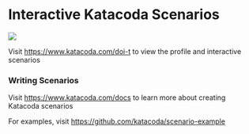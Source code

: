 # Interactive Katacoda Scenarios

[![](http://shields.katacoda.com/katacoda/doi-t/count.svg)](https://www.katacoda.com/doi-t "Get your profile on Katacoda.com")

Visit https://www.katacoda.com/doi-t to view the profile and interactive scenarios

### Writing Scenarios
Visit https://www.katacoda.com/docs to learn more about creating Katacoda scenarios

For examples, visit https://github.com/katacoda/scenario-example
